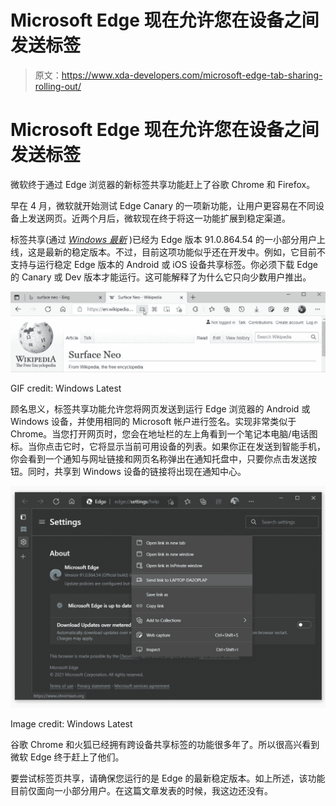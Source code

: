 # Microsoft Edge 现在允许您在设备之间发送标签

> 原文：<https://www.xda-developers.com/microsoft-edge-tab-sharing-rolling-out/>

# Microsoft Edge 现在允许您在设备之间发送标签

微软终于通过 Edge 浏览器的新标签共享功能赶上了谷歌 Chrome 和 Firefox。

早在 4 月，微软就开始测试 Edge Canary 的一项新功能，让用户更容易在不同设备上发送网页。近两个月后，微软现在终于将这一功能扩展到稳定渠道。

标签共享(通过 [*Windows 最新*](https://www.windowslatest.com/2021/06/21/microsoft-edge-stable-is-finally-getting-tabs-sharing-tool/) )已经为 Edge 版本 91.0.864.54 的一小部分用户上线，这是最新的稳定版本。不过，目前这项功能似乎还在开发中。例如，它目前不支持与运行稳定 Edge 版本的 Android 或 iOS 设备共享标签。你必须下载 Edge 的 Canary 或 Dev 版本才能运行。这可能解释了为什么它只向少数用户推出。

 <picture>![Microsoft Edge tab sharing](img/aedea12d90a8748efa01b3c489186a74.png)</picture> 

GIF credit: Windows Latest

顾名思义，标签共享功能允许您将网页发送到运行 Edge 浏览器的 Android 或 Windows 设备，并使用相同的 Microsoft 帐户进行签名。实现非常类似于 Chrome。当您打开网页时，您会在地址栏的左上角看到一个笔记本电脑/电话图标。当你点击它时，它将显示当前可用设备的列表。如果你正在发送到智能手机，你会看到一个通知与网址链接和网页名称弹出在通知托盘中，只要你点击发送按钮。同时，共享到 Windows 设备的链接将出现在通知中心。

 <picture>![Pop window showing tab sharing option in MIcrosoft Edge browser](img/0120a882668b2d946f4882206fc3213c.png)</picture> 

Image credit: Windows Latest

谷歌 Chrome 和火狐已经拥有跨设备共享标签的功能很多年了。所以很高兴看到微软 Edge 终于赶上了他们。

要尝试标签页共享，请确保您运行的是 Edge 的最新稳定版本。如上所述，该功能目前仅面向一小部分用户。在这篇文章发表的时候，我这边还没有。